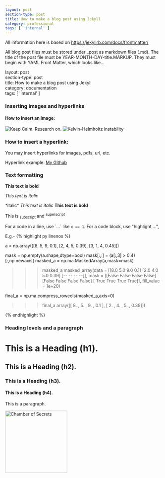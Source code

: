```yaml
---
layout: post
section-type: post
title: How to make a blog post using Jekyll
category: professional
tags: [ 'internal' ]
---
```

<p> All information here is based on
<a href="https://jekyllrb.com/docs/frontmatter/"> https://jekyllrb.com/docs/frontmatter/ </a>  </p>

<p> All blog post files must be stored under _post as markdown files (.md). The title of the post file must be YEAR-MONTH-DAY-title.MARKUP.
They must begin with YAML Front Matter, which looks like... </p>

<p> layout: post <br>
section-type: post <br>
title: How to make a blog post using Jekyll <br>
category: documentation <br>
tags: [ 'internal' ] </p>


<h3> Inserting images and hyperlinks </h3>
<h4> How to insert an image:</h4>
<img src="{{ site.url }}/images/blog/2021-01-01/Keep_Calm.jpg" alt="Keep Calm. Research on.">
<img src="{{ site.url }}/images/blog/2021-01-01/kh_cloud.jpg" alt="Kelvin-Helmholtz instability" >


<h3>  How to insert a hyperlink:</h3>
<p> You may insert hyperlinks for images, pdfs, url, etc. </p>
<p> Hyperlink example: <a href="https://github.com/tmatsuzawa"> My Github</a> </p>

<h3> Text formatting </h3>
<p><b>This text is bold</b></p>
<p><i>This text is italic</i></p>
*italic*
<i>This text is italic</i>
<b>This text is bold</b>

<p>This is <sub>subscript</sub> and <sup>superscript</sup></p>

For a code in a line, use \`...\` like `x == 1`.
For a code block, use "highlight ...",

E.g.-
{% highlight py linenos %}

a = np.array([[8, 5, 9, 0.1],
              [2, 4, 5, 0.39],
              [3, 1, 4, 0.45]])

mask = np.empty(a.shape,dtype=bool)
mask[:,:] = (a[:,3] > 0.4)[:,np.newaxis]
masked_a = np.ma.MaskedArray(a,mask=mask)

>>> masked_a
masked_array(data =
 [[8.0 5.0 9.0 0.1]
 [2.0 4.0 5.0 0.39]
 [-- -- -- --]],
             mask =
 [[False False False False]
 [False False False False]
 [ True  True  True  True]],
       fill_value = 1e+20)

final_a = np.ma.compress_rowcols(masked_a,axis=0)

>>> final_a
array([[ 8.  ,  5.  ,  9.  ,  0.1 ],
       [ 2.  ,  4.  ,  5.  ,  0.39]])


{% endhighlight %}


[comment]: <> (######################################################)

<h3>  Heading levels and a paragraph </h3>
<h1> This is a Heading (h1). </h1>
<h2> This is a Heading (h2). </h2>
<h3> This is a Heading (h3). </h3>
<h4> This is a Heading (h4). </h4>
<p> This is a paragraph.</p>



<a href="https://tmatsuzawa.github.io/chofse/chofse.html"> <img src="{{ site.url }}/images/chofse/dobby.jpg" alt="Chamber of Secrets" width="200"> </a>
